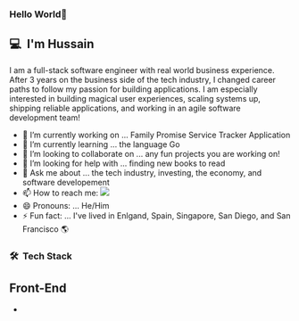 ### Hello World👋

## 💻 &nbsp;I'm Hussain 

I am a full-stack software engineer with real world business experience. After 3 years on the business side of the tech industry, I changed career paths to follow my passion for building applications. I am especially interested in building magical user experiences, scaling systems up, shipping reliable applications, and working in an agile software development team!

- 🔭 I’m currently working on ... Family Promise Service Tracker Application 
- 🌱 I’m currently learning ... the language Go
- 👯 I’m looking to collaborate on ... any fun projects you are working on!
- 🤔 I’m looking for help with ... finding new books to read
- 💬 Ask me about ... the tech industry, investing, the economy, and software developement
- 📫 How to reach me: <a href="https://www.linkedin.com/in/hussain-ali-58a9b690/"><img src="https://img.shields.io/badge/-Cameron%20Thompson-0077B5?style=flat-square&logo=Linkedin&logoColor=white"/></a>
- 😄 Pronouns: ... He/Him
- ⚡ Fun fact: ... I've lived in Enlgand, Spain, Singapore, San Diego, and San Francisco 🌎

### 🛠 &nbsp;Tech Stack

## Front-End 
<ul>
  <li></li>
